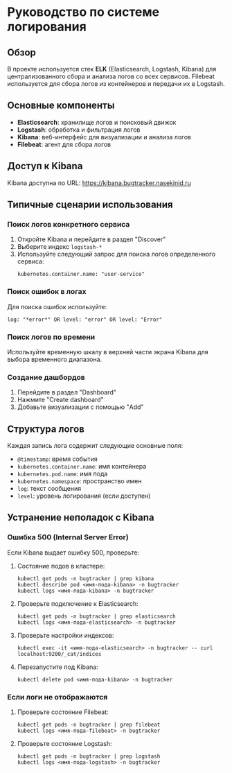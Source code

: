 # Руководство по системе логирования

## Обзор

В проекте используется стек **ELK** (Elasticsearch, Logstash, Kibana) для централизованного сбора и анализа логов со всех сервисов.
Filebeat используется для сбора логов из контейнеров и передачи их в Logstash.

## Основные компоненты

- **Elasticsearch**: хранилище логов и поисковый движок
- **Logstash**: обработка и фильтрация логов
- **Kibana**: веб-интерфейс для визуализации и анализа логов
- **Filebeat**: агент для сбора логов

## Доступ к Kibana

Kibana доступна по URL: https://kibana.bugtracker.nasekinid.ru

## Типичные сценарии использования

### Поиск логов конкретного сервиса

1. Откройте Kibana и перейдите в раздел "Discover"
2. Выберите индекс `logstash-*`
3. Используйте следующий запрос для поиска логов определенного сервиса:
   ```
   kubernetes.container.name: "user-service"
   ```

### Поиск ошибок в логах

Для поиска ошибок используйте:

```
log: "*error*" OR level: "error" OR level: "Error"
```

### Поиск логов по времени

Используйте временную шкалу в верхней части экрана Kibana для выбора временного диапазона.

### Создание дашбордов

1. Перейдите в раздел "Dashboard"
2. Нажмите "Create dashboard"
3. Добавьте визуализации с помощью "Add"

## Структура логов

Каждая запись лога содержит следующие основные поля:

- `@timestamp`: время события
- `kubernetes.container.name`: имя контейнера
- `kubernetes.pod.name`: имя пода
- `kubernetes.namespace`: пространство имен
- `log`: текст сообщения
- `level`: уровень логирования (если доступен)

## Устранение неполадок с Kibana

### Ошибка 500 (Internal Server Error)

Если Kibana выдает ошибку 500, проверьте:

1. Состояние подов в кластере:

   ```
   kubectl get pods -n bugtracker | grep kibana
   kubectl describe pod <имя-пода-kibana> -n bugtracker
   kubectl logs <имя-пода-kibana> -n bugtracker
   ```

2. Проверьте подключение к Elasticsearch:

   ```
   kubectl get pods -n bugtracker | grep elasticsearch
   kubectl logs <имя-пода-elasticsearch> -n bugtracker
   ```

3. Проверьте настройки индексов:

   ```
   kubectl exec -it <имя-пода-elasticsearch> -n bugtracker -- curl localhost:9200/_cat/indices
   ```

4. Перезапустите под Kibana:
   ```
   kubectl delete pod <имя-пода-kibana> -n bugtracker
   ```

### Если логи не отображаются

1. Проверьте состояние Filebeat:

   ```
   kubectl get pods -n bugtracker | grep filebeat
   kubectl logs <имя-пода-filebeat> -n bugtracker
   ```

2. Проверьте состояние Logstash:
   ```
   kubectl get pods -n bugtracker | grep logstash
   kubectl logs <имя-пода-logstash> -n bugtracker
   ```
